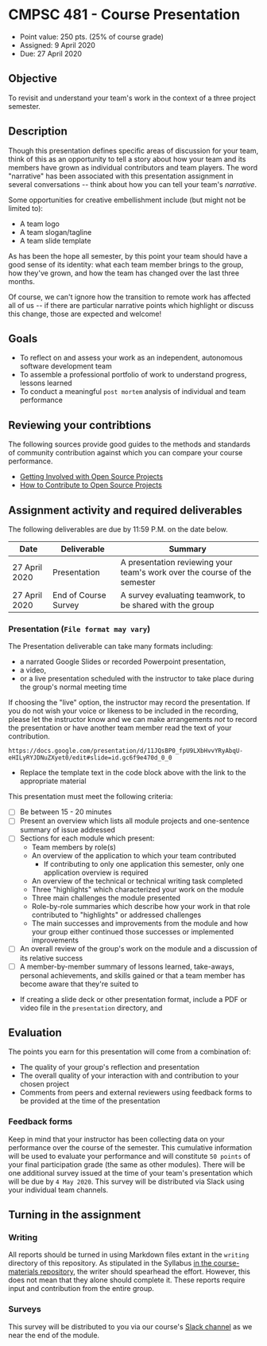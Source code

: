 # CMPSC 481 - Course Presentation

* Point value: 250 pts. (25% of course grade)
* Assigned: 9 April 2020
* Due: 27 April 2020

## Objective

To revisit and understand your team's work in the context of a three project semester.

## Description

Though this presentation defines specific areas of discussion for your team, think of this as an opportunity to tell a story about how your team and its members have grown as individual contributors and team players. The word "narrative" has been associated with this presentation assignment in several conversations -- think about how you can tell your team's _narrative_.

Some opportunities for creative embellishment include (but might not be limited to):

* A team logo
* A team slogan/tagline
* A team slide template

As has been the hope all semester, by this point your team should have a good sense of its identity: what each team member brings to the group, how they've grown, and how the team has changed over the last three months.

Of course, we can't ignore how the transition to remote work has affected all of us -- if there are particular narrative points which highlight or discuss this change, those are expected and welcome!

## Goals

* To reflect on and assess your work as an independent, autonomous software development team
* To assemble a professional portfolio of work to understand progress, lessons learned
* To conduct a meaningful `post mortem` analysis of individual and team performance

## Reviewing your contribtions

The following sources provide good guides to the methods and standards of community contribution against which you can compare your course performance.

* [Getting Involved with Open Source Projects](https://blog.teamtreehouse.com/getting-involved-open-source-projects)
* [How to Contribute to Open Source Projects](https://opensource.guide/how-to-contribute/)

## Assignment activity and required deliverables

The following deliverables are due by 11:59 P.M. on the date below.

| Date            | Deliverable            | Summary                                                                                   |
|-----------------|------------------------|-------------------------------------------------------------------------------------------|
| 27 April 2020   | Presentation           | A presentation reviewing your team's work over the course of the semester                 |
| 27 April 2020   | End of Course Survey   | A survey evaluating teamwork, to be shared with the group                                 |

### Presentation (`File format may vary`)

The Presentation deliverable can take many formats including:

* a narrated Google Slides or recorded Powerpoint presentation,
* a video,
* or a live presentation scheduled with the instructor to take place during the group's normal meeting time

If choosing the "live" option, the instructor may record the presentation. If you do not wish your voice or likeness to be included in the recording, please let the instructor know and we can make arrangements _not_ to record the presentation or have another team member read the text of your contribution.

```
https://docs.google.com/presentation/d/11JQsBP0_fpU9LXbHvvYRyAbqU-eHILyRYJDNuZXyet0/edit#slide=id.gc6f9e470d_0_0
```

* Replace the template text in the code block above with the link to the appropriate material

This presentation must meet the following criteria:

- [ ] Be between 15 - 20 minutes
- [ ] Present an overview which lists all module projects and one-sentence summary of issue addressed
- [ ] Sections for each module which present:
  * Team members by role(s)
  * An overview of the application to which your team contributed
    * If contributing to only one application this semester, only one application overview is required
  * An overview of the technical or technical writing task completed
  * Three "highlights" which characterized your work on the module
  * Three main challenges the module presented
  * Role-by-role summaries which describe how your work in that role contributed to "highlights" or addressed challenges
  * The main successes and improvements from the module and how your group either continued those successes or implemented improvements
- [ ] An overall review of the group's work on the module and a discussion of its relative success
- [ ] A member-by-member summary of lessons learned, take-aways, personal achievements, and skills gained or that a team member has become aware that they're suited to

* If creating a slide deck or other presentation format, include a PDF or video file in the `presentation` directory, and

## Evaluation

The points you earn for this presentation will come from a combination of:

* The quality of your group's reflection and presentation
* The overall quality of your interaction with and contribution to your chosen project
* Comments from peers and external reviewers using feedback forms to be provided at the time of the presentation

### Feedback forms

Keep in mind that your instructor has been collecting data on your performance over the course of the semester. This cumulative information will be used to evaluate your performance and will constitute `50 points` of your final participation grade (the same as other modules). There will be one additional survey issued at the time of your team's presentation which will be due by `4 May 2020`. This survey will be distributed via Slack using your individual team channels.

## Turning in the assignment

### Writing

All reports should be turned in using Markdown files extant in the `writing` directory of this repository. As stipulated in the Syllabus [in the course-materials repository](https://github.com/allegheny-college-cmpsc-481-spring-2020/course-materials), the writer should spearhead the effort. However, this does not mean that they alone should complete it. These reports require input and contribution from the entire group.

### Surveys

This survey will be distributed to you via our course's [Slack channel](http://cmpsc-481-sp-2020.slack.com) as we near the end of the module.
